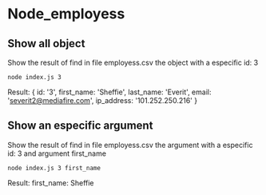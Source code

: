# Node_employess

## Show all object

Show the result of find in file employess.csv the object with a especific id: 3
```
node index.js 3
```
Result:  { id: '3', first_name: 'Sheffie', last_name: 'Everit', email: 'severit2@mediafire.com', ip_address: '101.252.250.216' }


## Show an especific argument

Show the result of find in file employess.csv the argument with a especific id: 3 and argument first_name
```
node index.js 3 first_name
```
Result: first_name: Sheffie
